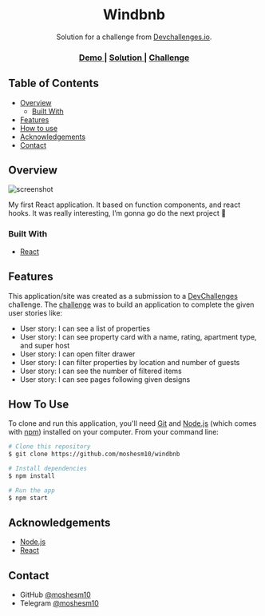 <!-- Please update value in the {}  -->

<h1 align="center">Windbnb</h1>

<div align="center">
   Solution for a challenge from  <a href="http://devchallenges.io" target="_blank">Devchallenges.io</a>.
</div>

<div align="center">
  <h3>
    <a href="https://moshesm.ru/windbnb/">
      Demo
    </a>
    <span> | </span>
    <a href="https://devchallenges.io/solutions/nlzIgZ52ZLFt476hFlFn">
      Solution
    </a>
    <span> | </span>
    <a href="https://devchallenges.io/challenges/3JFYedSOZqAxYuOCNmYD">
      Challenge
    </a>
  </h3>
</div>

<!-- TABLE OF CONTENTS -->

## Table of Contents

- [Overview](#overview)
  - [Built With](#built-with)
- [Features](#features)
- [How to use](#how-to-use)
- [Acknowledgements](#acknowledgements)
- [Contact](#contact)

<!-- OVERVIEW -->

## Overview

![screenshot](https://i.ibb.co/9g5HFG8/windbnb.jpg)

My first React application. It based on function components, and react hooks. 
It was really interesting, I’m gonna go do the next project 🤘

### Built With

- [React](https://reactjs.org/)

## Features

This application/site was created as a submission to a [DevChallenges](https://devchallenges.io/challenges) challenge. The [challenge](https://devchallenges.io/challenges/3JFYedSOZqAxYuOCNmYD) was to build an application to complete the given user stories like:

- User story: I can see a list of properties
- User story: I can see property card with a name, rating, apartment type, and super host
- User story: I can open filter drawer
- User story: I can filter properties by location and number of guests
- User story: I can see the number of filtered items
- User story: I can see pages following given designs

## How To Use

To clone and run this application, you'll need [Git](https://git-scm.com) and [Node.js](https://nodejs.org/en/download/) (which comes with [npm](http://npmjs.com)) installed on your computer. From your command line:

```bash
# Clone this repository
$ git clone https://github.com/moshesm10/windbnb

# Install dependencies
$ npm install

# Run the app
$ npm start
```

## Acknowledgements

- [Node.js](https://nodejs.org/)
- [React](https://reactjs.org)

## Contact

- GitHub [@moshesm10](https://github.com/moshesm10/)
- Telegram [@moshesm10](https://t.me/moshesm10/)
